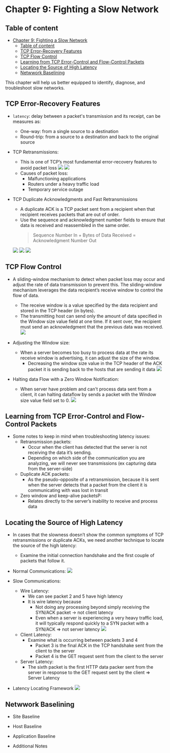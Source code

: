 # Chapter 9: Fighting a Slow Network



## Table of content
- [Chapter 9: Fighting a Slow Network](#chapter-9-fighting-a-slow-network)
  - [Table of content](#table-of-content)
  - [TCP Error-Recovery Features](#tcp-error-recovery-features)
  - [TCP Flow Control](#tcp-flow-control)
  - [Learning from TCP Error-Control and Flow-Control Packets](#learning-from-tcp-error-control-and-flow-control-packets)
  - [Locating the Source of High Latency](#locating-the-source-of-high-latency)
  - [Netwwork Baselining](#netwwork-baselining)



This chapter will help us better equipped to identify, diagnose, and troubleshoot slow networks.

## TCP Error-Recovery Features

- `latency`: delay between a packet's transmission and its receipt, can be measures as:
  - One-way: from a single source to a destination
  - Round-trip: from a source to a destination and back to the original source

- TCP Retransmissions:
  - This is one of TCP’s most fundamental error-recovery features to avoid packet loss
  ![](IMG/2023-03-23-19-54-36.png)
  ![](IMG/2023-03-24-06-53-16.png)
  - Causes of packet loss:
    - Malfunctioning applications
    - Routers under a heavy traffic load
    - Temporary service outage

- TCP Duplicate Acknowledgments and Fast Retransmissions
  - A duplicate ACK is a TCP packet sent from a recipient when that recipient receives packets that are out of order.
  - Use the sequence and acknowledgment number fields to ensure that data is received and reassembled in the same order.
      > Sequence Number In + Bytes of Data Received = Acknowledgment Number Out
    
  ![](IMG/2023-03-24-06-55-29.png)
  ![](IMG/2023-03-24-06-54-57.png)
  ![](IMG/2023-03-24-06-59-43.png)
  
## TCP Flow Control

- A sliding-window mechanism to detect when packet loss
may occur and adjust the rate of data transmission to prevent this. The sliding-window mechanism leverages the data recipient’s receive window to control the flow of data.
  - The receive window is a value specified by the data recipient and stored in the TCP header (in bytes).
  - The transmitting host can send only the amount of data specified in the Window size value field at one time. If it sent over, the recipient must send an acknowledgment that the previous data was received.
![](IMG/2023-03-24-07-08-53.png)

- Adjusting the Window size:
  - When a server becomes too busy to process data at the rate its receive window is advertising, it can adjust the size of the window.
    - Decreasing the window size value in the TCP
      header of the ACK packet it is sending back to the hosts that are sending it data
  ![](IMG/2023-03-24-07-25-00.png)

- Halting data Flow with a Zero Window Notification:
  - When server have problem and can't process data sent from a client, it can halting dataflow by sends a packet with the Window size value field set to 0.
![](IMG/2023-03-24-07-27-38.png)

## Learning from TCP Error-Control and Flow-Control Packets

- Some notes to keep in mind when troubleshooting latency issues:
  - Retransmission packets:
    - Occur when the client has detected that the server
is not receiving the data it’s sending. 
    - Depending on which side of the communication you are analyzing, we will never see transmissions (ex capturing data from the server-side)
  - Duplicate ACK packets:
    - As the pseudo-opposite of a retransmission, because it is sent when the server detects that a packet from
    the client it is communicating with was lost in transit
  - Zero window and keep-alive packetsP:
    - Relates directly to the server’s inability to receive
and process data

## Locating the Source of High Latency

- In cases that the slowness doesn’t show the common symptoms of TCP retransmissions or duplicate ACKs, we need another technique to locate the source of the
high latency:
    - Examine the initial connection handshake and the first couple of packets that follow it.

- Normal Communications: 
  ![](IMG/2023-03-24-07-41-37.png)
- Slow Communications:
  - Wire Latency:
    - We can see packet 2 and 5 have high latency
    - It is wire latency because
      - Not doing any processing beyond simply receiving the SYN/ACK packet -> not client latency
      - Even when a server is experiencing a very heavy traffic load, it will typically respond quickly to a SYN packet with a SYN/ACK => not server latency
      ![](IMG/2023-03-24-07-42-18.png)
  - Client Latency:
    - Examine what is occurring between packets 3 and 4
      - Packet 3 is the final ACK in the TCP handshake sent from the client to the server
      - Packet 4 is the GET request sent from the client to the server
  - Server Latency:
    - The sixth packet is the first HTTP data packer sent from the server in response to the GET request sent by the client => Server Latency


- Latency Locating Framework 
  ![](IMG/2023-03-24-08-58-24.png)

## Netwwork Baselining

- Site Baseline
- Host Baseline
- Application Baseline

- Additional Notes